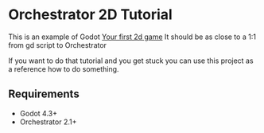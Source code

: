 # Orchestrator 2D Tutorial

This is an example of Godot [Your first 2d game](https://docs.godotengine.org/en/stable/getting_started/first_2d_game/index.html#contents)
It should be as close to a 1:1 from gd script to Orchestrator

If you want to do that tutorial and you get stuck you can use this project as a reference how to do something.

## Requirements

* Godot 4.3+
* Orchestrator 2.1+
